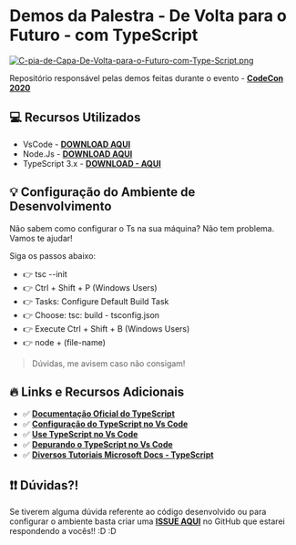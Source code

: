 # Demos da Palestra - De Volta para o Futuro - com TypeScript

[![C-pia-de-Capa-De-Volta-para-o-Futuro-com-Type-Script.png](https://i.postimg.cc/dVK44YPj/C-pia-de-Capa-De-Volta-para-o-Futuro-com-Type-Script.png)](https://postimg.cc/bs3xw4vZ)

Repositório responsável pelas demos feitas durante o evento - **[CodeCon 2020](https://codecon.dev/)**

## 💻 Recursos Utilizados 

- VsCode - **[DOWNLOAD AQUI](https://code.visualstudio.com/?WT.mc_id=javascript-0000-gllemos)**
- Node.Js - **[DOWNLOAD AQUI](https://nodejs.org/en/)**
- TypeScript 3.x - **[DOWNLOAD - AQUI](https://www.typescriptlang.org/?wt.mc_id=javascript-00000-gllemos)**

## 💡 Configuração do Ambiente de Desenvolvimento 

Não sabem como configurar o Ts na sua máquina? Não tem problema. Vamos te ajudar!

Siga os passos abaixo:

- 👉 tsc --init
- 👉 Ctrl + Shift + P (Windows Users)
- 👉 Tasks: Configure Default Build Task
- 👉 Choose: tsc: build - tsconfig.json
- 👉 Execute Ctrl + Shift + B (Windows Users)
- 👉 node + (file-name)

> Dúvidas, me avisem caso não consigam!

## 🔥 Links e Recursos Adicionais 

* ✅ **[Documentação Oficial do TypeScript](https://www.typescriptlang.org/docs/home.html?wt.mc_id=javascript-00000-gllemos)**
* ✅ **[Configuração do TypeScript no Vs Code](https://code.visualstudio.com/docs/languages/typescript?WT.mc_id=javascript-00000-gllemos)**
* ✅ **[Use TypeScript no Vs Code](https://code.visualstudio.com/docs/typescript/typescript-tutorial?WT.mc_id=javascript-0000-gllemos)**
* ✅ **[Depurando o TypeScript no Vs Code](https://code.visualstudio.com/docs/typescript/typescript-debugging?WT.mc_id=javascript-0000-gllemos)**
* ✅ **[Diversos Tutoriais Microsoft Docs - TypeScript](https://docs.microsoft.com/visualstudio/javascript/?view=vs-2019&WT.mc_id=javascript-0000-gllemos)**

## ❗️❗️ Dúvidas?! 

Se tiverem alguma dúvida referente ao código desenvolvido ou para configurar o ambiente basta criar uma **[ISSUE AQUI](https://github.com/glaucia86/codecon2020-ts-demo/issues)** no GitHub que estarei respondendo a vocês!! :D :D 

